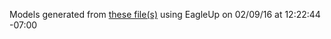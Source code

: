 Models generated from [these file(s)](https://raw.github.com/sparkfun/MP3_Trigger/b76d62f86070410a70542bc47b10cbf68c31f0ad/Hardware/mp3-trigger.brd) using EagleUp on 02/09/16 at 12:22:44 -07:00
